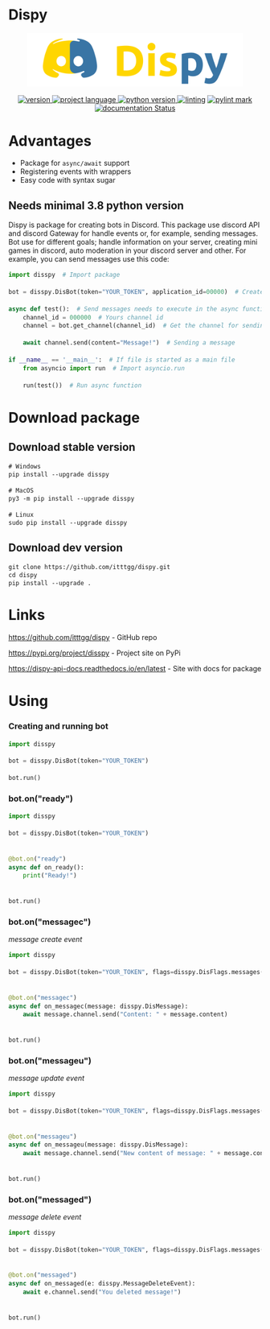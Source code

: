 # Dispy
<p align=center><img src="imgs/logo.png" width="430" alt="logo" style="text-align: center"/></p>

<p align=center>
    <a href="https://pypi.org/project/disspy">
        <img src="https://img.shields.io/pypi/v/disspy?color=blueviolet" alt="version"/>
    </a>
    <a href="https://pypi.org/project/disspy">
        <img src="https://img.shields.io/badge/lang-python-blueviolet?style=flat" alt="project language"/>
    </a>
    <a href="https://pypi.org/project/disspy">
        <img src="https://img.shields.io/badge/python_version-3.8_|_3.9_|_3.10-blueviolet?style=flat" alt="python version"/>
    </a>
    <a href="https://github.com/PyCQA/pylint">
        <img src="https://img.shields.io/badge/linting-pylint-blueviolet?style=flat" alt="linting"/></a>
    <a href="https://github.com/itttgg/dispy/actions/workflows/pylint.yml">
         <img src="https://img.shields.io/badge/pylink_mark_(3.8)-8.33/10-blueviolet?style=flat" alt="pylint mark"/>
    </a>
    <a href='https://dispy-api-docs.readthedocs.io/en/latest/?badge=latest'>
        <img src='https://readthedocs.org/projects/dispy-api-docs/badge/?version=latest' alt='documentation Status' />
    </a>
</p>

# Advantages
- Package for ``async/await`` support
- Registering events with wrappers
- Easy code with syntax sugar

## Needs minimal 3.8 python version
Dispy is package for creating bots in Discord. This package use discord API and discord Gateway
for handle events or, for example, sending messages. Bot use for different goals; handle information
on your server, creating mini games in discord, auto moderation in your discord server and other.
For example, you can send messages use this code:

```python
import disspy  # Import package

bot = disspy.DisBot(token="YOUR_TOKEN", application_id=00000)  # Create a bot

async def test():  # Send messages needs to execute in the async function
    channel_id = 000000  # Yours channel id
    channel = bot.get_channel(channel_id)  # Get the channel for sending to this channel a message
    
    await channel.send(content="Message!")  # Sending a message
    
if __name__ == '__main__':  # If file is started as a main file
    from asyncio import run  # Import asyncio.run
    
    run(test())  # Run async function
```

# Download package
## Download stable version

```
# Windows
pip install --upgrade disspy

# MacOS
py3 -m pip install --upgrade disspy

# Linux
sudo pip install --upgrade disspy
```

## Download dev version
```
git clone https://github.com/itttgg/dispy.git
cd dispy
pip install --upgrade .
```

# Links
<p><a href="https://github.com/itttgg/dispy">https://github.com/itttgg/dispy</a> - GitHub repo</p>
<p><a href="https://pypi.org/project/disspy">https://pypi.org/project/disspy</a> - Project site on PyPi</p>
<p><a href="https://dispy-api-docs.readthedocs.io/en/latest">https://dispy-api-docs.readthedocs.io/en/latest</a> - Site with docs for package</p>

# Using
### Creating and running bot

```python
import disspy

bot = disspy.DisBot(token="YOUR_TOKEN")

bot.run()
```

### bot.on("ready")

```python
import disspy

bot = disspy.DisBot(token="YOUR_TOKEN")


@bot.on("ready")
async def on_ready():
    print("Ready!")


bot.run()
```

### bot.on("messagec")
*message create event*

```python
import disspy

bot = disspy.DisBot(token="YOUR_TOKEN", flags=disspy.DisFlags.messages())


@bot.on("messagec")
async def on_messagec(message: disspy.DisMessage):
    await message.channel.send("Content: " + message.content)


bot.run()
```

### bot.on("messageu")
*message update event*

```python
import disspy

bot = disspy.DisBot(token="YOUR_TOKEN", flags=disspy.DisFlags.messages())


@bot.on("messageu")
async def on_messageu(message: disspy.DisMessage):
    await message.channel.send("New content of message: " + message.content)


bot.run()
```

### bot.on("messaged")
*message delete event*

```python
import disspy

bot = disspy.DisBot(token="YOUR_TOKEN", flags=disspy.DisFlags.messages())


@bot.on("messaged")
async def on_messaged(e: disspy.MessageDeleteEvent):
    await e.channel.send("You deleted message!")


bot.run()
```
